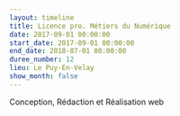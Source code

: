 ```yaml
---
layout: timeline
title: Licence pro. Métiers du Numérique
date: 2017-09-01 00:00:00
start_date: 2017-09-01 00:00:00
end_date: 2018-07-01 00:00:00
duree_number: 12
lieu: Le Puy-En-Velay
show_month: false
---
```


Conception, R&eacute;daction et R&eacute;alisation web
